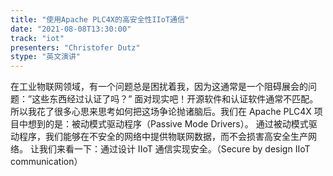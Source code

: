 ```yaml
---
title: "使用Apache PLC4X的高安全性IIoT通信"
date: "2021-08-08T13:30:00" 
track: "iot"
presenters: "Christofer Dutz"
stype: "英文演讲"
---
```

在工业物联网领域，有一个问题总是困扰着我，因为这通常是一个阻碍展会的问题：”这些东西经过认证了吗？”
面对现实吧！开源软件和认证软件通常不匹配。所以我花了很多心思来思考如何把这场争论抛诸脑后。我们在 Apache PLC4X 项目中想到的是：被动模式驱动程序（Passive Mode Drivers）。
通过被动模式驱动程序，我们能够在不安全的网络中提供物联网数据，而不会损害高安全生产网络。
让我们来看一下：通过设计 IIoT 通信实现安全。（Secure by design IIoT communication）
